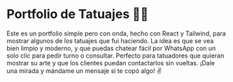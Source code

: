 # Portfolio de Tatuajes 🎨🖤

Este es un portfolio simple pero con onda, hecho con React y Tailwind, para mostrar algunos de los tatuajes que fui haciendo. La idea es que se vea bien limpio y moderno, y que puedas chatear fácil por WhatsApp con un solo clic para pedir turno o consultar. Perfecto para tatuadores que quieran mostrar su arte y que los clientes puedan contactarlos sin vueltas. ¡Dale una mirada y mándame un mensaje si te copó algo! ✌️
